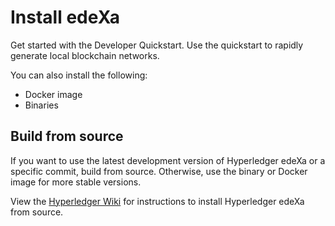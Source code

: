 # Install edeXa

Get started with the Developer Quickstart. Use the quickstart to rapidly generate local blockchain networks.

You can also install the following:

* Docker image
* Binaries

## Build from source

If you want to use the latest development version of Hyperledger edeXa or a specific commit, build from source. Otherwise, use the binary or Docker image for more stable versions.

View the [Hyperledger Wiki](https://wiki.hyperledger.org/display/BESU/Building+from+source) for instructions to install Hyperledger edeXa from source.
